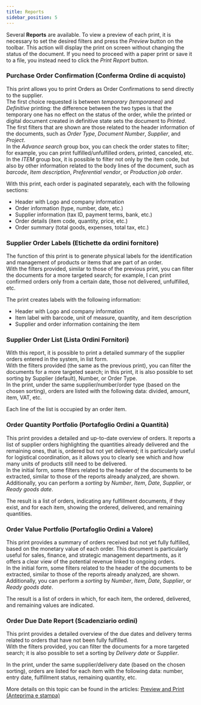 ```yaml
---
title: Reports
sidebar_position: 5
---
```


Several **Reports** are available. To view a preview of each print, it is necessary to set the desired filters and press the *Preview* button on the toolbar. This action will display the print on screen without changing the status of the document. If you need to proceed with a paper print or save it to a file, you instead need to click the *Print Report* button.

### Purchase Order Confirmation (Conferma Ordine di acquisto)

This print allows you to print Orders as Order Confirmations to send directly to the supplier.          
The first choice requested is between *temporary (temporanea)* and *Definitive* printing: the difference between the two types is that the temporary one has no effect on the status of the order, while the printed or digital document created in definitive state sets the document to *Printed*.     
The first filters that are shown are those related to the header information of the documents, such as *Order Type*, *Document Number*, *Supplier*, and *Project*.   
In the *Advance search* group box, you can check the order states to filter; for example, you can print fulfilled/unfulfilled orders, printed, canceled, etc.   
In the *ITEM* group box, it is possible to filter not only by the item code, but also by other information related to the body lines of the document, such as *barcode*, *Item description*, *Preferential vendor*, or *Production job order*.    

With this print, each order is paginated separately, each with the following sections:
- Header with Logo and company information
- Order information (type, number, date, etc.)
- Supplier information (tax ID, payment terms, bank, etc.)
- Order details (item code, quantity, price, etc.)
- Order summary (total goods, expenses, total tax, etc.)


### Supplier Order Labels (Etichette da ordini fornitore)

The function of this print is to generate physical labels for the identification and management of products or items that are part of an order.      
With the filters provided, similar to those of the previous print, you can filter the documents for a more targeted search; for example, I can print confirmed orders only from a certain date, those not delivered, unfulfilled, etc.       

The print creates labels with the following information: 
- Header with Logo and company information
- Item label with barcode, unit of measure, quantity, and item description
- Supplier and order information containing the item


### Supplier Order List (Lista Ordini Fornitori)

With this report, it is possible to print a detailed summary of the supplier orders entered in the system, in list form.     
With the filters provided (the same as the previous print), you can filter the documents for a more targeted search; in this print, it is also possible to set sorting by Supplier (default), Number, or Order Type.       
In the print, under the same supplier/number/order type (based on the chosen sorting), orders are listed with the following data: divided, amount, item, VAT, etc.         

Each line of the list is occupied by an order item. 


### Order Quantity Portfolio (Portafoglio Ordini a Quantità)

This print provides a detailed and up-to-date overview of orders. It reports a list of supplier orders highlighting the quantities already delivered and the remaining ones, that is, ordered but not yet delivered; it is particularly useful for logistical coordination, as it allows you to clearly see which and how many units of products still need to be delivered.       
In the initial form, some filters related to the header of the documents to be extracted, similar to those of the reports already analyzed, are shown. Additionally, you can perform a *sorting* by *Number*, *Item*, *Date*, *Supplier*, or *Ready goods date*.   

The result is a list of orders, indicating any fulfillment documents, if they exist, and for each item, showing the ordered, delivered, and remaining quantities.      


### Order Value Portfolio (Portafoglio Ordini a Valore)

This print provides a summary of orders received but not yet fully fulfilled, based on the monetary value of each order. This document is particularly useful for sales, finance, and strategic management departments, as it offers a clear view of the potential revenue linked to ongoing orders.      
In the initial form, some filters related to the header of the documents to be extracted, similar to those of the reports already analyzed, are shown. Additionally, you can perform a *sorting* by *Number*, *Item*, *Date*, *Supplier*, or *Ready goods date*.   

The result is a list of orders in which, for each item, the ordered, delivered, and remaining values are indicated.       


### Order Due Date Report (Scadenziario ordini)

This print provides a detailed overview of the due dates and delivery terms related to orders that have not been fully fulfilled.      
With the filters provided, you can filter the documents for a more targeted search; it is also possible to set a sorting by *Delivery date* or *Supplier*.       

In the print, under the same supplier/delivery date (based on the chosen sorting), orders are listed for each item with the following data: number, entry date, fulfillment status, remaining quantity, etc.      


More details on this topic can be found in the articles: [Preview and Print (Anteprima e stampa)](/docs/guide/common/operations-with-data/reports)